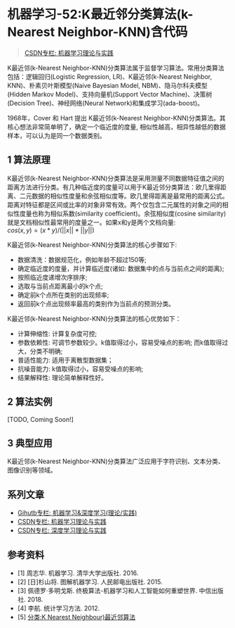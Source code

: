 # 机器学习-52:K最近邻分类算法(k-Nearest Neighbor-KNN)含代码

> [CSDN专栏: 机器学习理论与实践](https://blog.csdn.net/column/details/27839.html)

K最近邻(k-Nearest Neighbor-KNN)分类算法属于监督学习算法。常用分类算法包括：逻辑回归(Logistic Regression, LR)、K最近邻(k-Nearest Neighbor, KNN)、朴素贝叶斯模型(Naive Bayesian Model, NBM)、隐马尔科夫模型(Hidden Markov Model)、支持向量机(Support Vector Machine)、决策树(Decision Tree)、神经网络(Neural Network)和集成学习(ada-boost)。

1968年，Cover 和 Hart 提出 K最近邻(k-Nearest Neighbor-KNN)分类算法。其核心想法非常简单明了，确定一个临近度的度量, 相似性越高，相异性越低的数据样本，可以认为是同一个数据类别。

## 1 算法原理

K最近邻(k-Nearest Neighbor-KNN)分类算法是采用测量不同数据特征值之间的距离方法进行分类。有几种临近度的度量可以用于K最近邻分类算法：欧几里得距离、二元数据的相似性度量和余弦相似度等。欧几里得距离是最常用的距离公式。距离对特征都是区间或比率的对象非常有效。两个仅包含二元属性的对象之间的相似性度量也称为相似系数(similarity coefficient)。余弦相似度(cosine similarity)就是文档相似性最常用的度量之一。如果x和y是两个文档向量:  
$cos(x,y)=(x*y)/(||x||*||y||)$

K最近邻(k-Nearest Neighbor-KNN)分类算法的核心步骤如下:

- 数据清洗：数据规范化，例如年龄不超过150等;
- 确定临近度的度量，并计算临近度(诸如: 数据集中的点与当前点之间的距离);
- 按照临近度递增次序排序;
- 选取与当前点距离最小的k个点;
- 确定前k个点所在类别的出现频率;
- 返回前k个点出现频率最高的类别作为当前点的预测分类。

K最近邻(k-Nearest Neighbor-KNN)分类算法的核心优势如下：

- 计算伸缩性: 计算复杂度可控;
- 参数依赖性: 可调节参数较少。k值取得过小，容易受噪点的影响; 而k值取得过大，分类不明确;
- 普适性能力: 适用于离散型数据集；
- 抗噪音能力: k值取得过小，容易受噪点的影响;
- 结果解释性: 理论简单解释性好。

## 2 算法实例

[TODO, Coming Soon!]

## 3 典型应用

K最近邻(k-Nearest Neighbor-KNN)分类算法广泛应用于字符识别、文本分类、图像识别等领域。

## 系列文章

- [Gihutb专栏: 机器学习&深度学习(理论/实践)](https://github.com/media-tm/MTOpenML)
- [CSDN专栏: 机器学习理论与实践](https://blog.csdn.net/column/details/27839.html)
- [CSDN专栏: 深度学习理论与实践](https://blog.csdn.net/column/details/27839.html)

## 参考资料

- [1] 周志华. 机器学习. 清华大学出版社. 2016.
- [2] [日]杉山将. 图解机器学习. 人民邮电出版社. 2015.
- [3] 佩德罗·多明戈斯. 终极算法-机器学习和人工智能如何重塑世界. 中信出版社. 2018.
- [4] 李航. 统计学习方法. 2012.
- [5] [分类:K Nearest Neighbour)最近邻算法](https://www.cnblogs.com/fushengweixie/p/8196371.html)